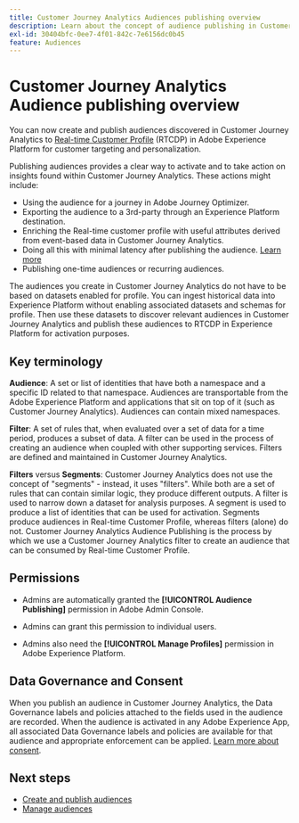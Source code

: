 ```yaml
---
title: Customer Journey Analytics Audiences publishing overview
description: Learn about the concept of audience publishing in Customer Journey Analytics
exl-id: 30404bfc-0ee7-4f01-842c-7e6156dc0b45
feature: Audiences
---
```

# Customer Journey Analytics Audience publishing overview

You can now create and publish audiences discovered in Customer Journey Analytics to [Real-time Customer Profile](https://experienceleague.adobe.com/docs/experience-platform/profile/home.html?lang=en) (RTCDP) in Adobe Experience Platform for customer targeting and personalization. 

Publishing audiences provides a clear way to activate and to take action on insights found within Customer Journey Analytics. These actions might include:

* Using the audience for a journey in Adobe Journey Optimizer.
* Exporting the audience to a 3rd-party through an Experience Platform destination.
* Enriching the Real-time customer profile with useful attributes derived from event-based data in Customer Journey Analytics.
* Doing all this with minimal latency after publishing the audience. [Learn more](https://experienceleague.adobe.com/docs/analytics-platform/using/cja-components/audiences/publish.html?lang=en#latency)
* Publishing one-time audiences or recurring audiences.

The audiences you create in Customer Journey Analytics do not have to be based on datasets enabled for profile. You can ingest historical data into Experience Platform without enabling associated datasets and schemas for profile. Then use these datasets to discover relevant audiences in Customer Journey Analytics and publish these audiences to RTCDP in Experience Platform for activation purposes.

## Key terminology

**Audience**: A set or list of identities that have both a namespace and a specific ID related to that namespace. Audiences are transportable from the Adobe Experience Platform and applications that sit on top of it (such as Customer Journey Analytics). Audiences can contain mixed namespaces.

**Filter**: A set of rules that, when evaluated over a set of data for a time period, produces a subset of data. A filter can be used in the process of creating an audience when coupled with other supporting services. Filters are defined and maintained in Customer Journey Analytics.

**Filters** versus **Segments**: Customer Journey Analytics does not use the concept of "segments" - instead, it uses "filters". While both are a set of rules that can contain similar logic, they produce different outputs. A filter is used to narrow down a dataset for analysis purposes. A segment is used to produce a list of identities that can be used for activation. Segments produce audiences in Real-time Customer Profile, whereas filters (alone) do not. Customer Journey Analytics Audience Publishing is the process by which we use a Customer Journey Analytics filter to create an audience that can be consumed by Real-time Customer Profile.

## Permissions

* Admins are automatically granted the **[!UICONTROL Audience Publishing]** permission in Adobe Admin Console. 

* Admins can grant this permission to individual users.

* Admins also need the **[!UICONTROL Manage Profiles]** permission in Adobe Experience Platform.

## Data Governance and Consent

When you publish an audience in Customer Journey Analytics, the Data Governance labels and policies attached to the fields used in the audience are recorded.  When the audience is activated in any Adobe Experience App, all associated Data Governance labels and policies are available for that audience and appropriate enforcement can be applied. [Learn more about consent](https://experienceleague.adobe.com/docs/experience-platform/data-governance/policies/user-guide.html?lang=en#consent-policy).

## Next steps

* [Create and publish audiences](/help/components/audiences/publish.md)
* [Manage audiences](/help/components/audiences/manage.md)
